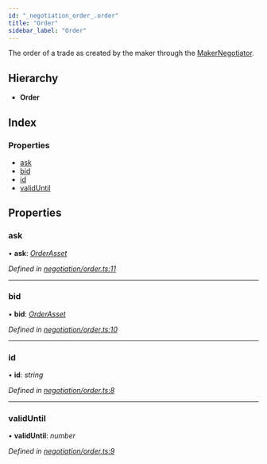 ```yaml
---
id: "_negotiation_order_.order"
title: "Order"
sidebar_label: "Order"
---
```


The order of a trade as created by the maker through the [MakerNegotiator](../modules/_negotiation_maker_negotiator_.md#makernegotiator).

## Hierarchy

* **Order**

## Index

### Properties

* [ask](_negotiation_order_.order.md#ask)
* [bid](_negotiation_order_.order.md#bid)
* [id](_negotiation_order_.order.md#id)
* [validUntil](_negotiation_order_.order.md#validuntil)

## Properties

###  ask

• **ask**: *[OrderAsset](_negotiation_order_.orderasset.md)*

*Defined in [negotiation/order.ts:11](https://github.com/comit-network/comit-js-sdk/blob/701099a/src/negotiation/order.ts#L11)*

___

###  bid

• **bid**: *[OrderAsset](_negotiation_order_.orderasset.md)*

*Defined in [negotiation/order.ts:10](https://github.com/comit-network/comit-js-sdk/blob/701099a/src/negotiation/order.ts#L10)*

___

###  id

• **id**: *string*

*Defined in [negotiation/order.ts:8](https://github.com/comit-network/comit-js-sdk/blob/701099a/src/negotiation/order.ts#L8)*

___

###  validUntil

• **validUntil**: *number*

*Defined in [negotiation/order.ts:9](https://github.com/comit-network/comit-js-sdk/blob/701099a/src/negotiation/order.ts#L9)*
